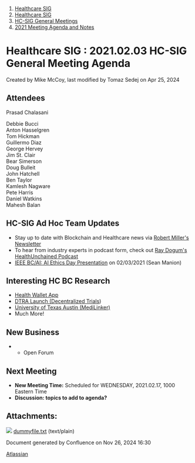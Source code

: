 1. [Healthcare SIG](index.html)
2. [Healthcare SIG](Healthcare-SIG_20545573.html)
3. [HC-SIG General Meetings](HC-SIG-General-Meetings_20545763.html)
4. [2021 Meeting Agenda and Notes](2021-Meeting-Agenda-and-Notes_20556147.html)

# Healthcare SIG : 2021.02.03 HC-SIG General Meeting Agenda

Created by Mike McCoy, last modified by Tomaz Sedej on Apr 25, 2024

## **Attendees**

Prasad Chalasani

Debbie Bucci  
Anton Hasselgren  
Tom Hickman  
Guillermo Diaz  
George Hervey  
Jim St. Clair  
Bear Simerson  
Doug Bulleit  
John Hatchell  
Ben Taylor  
Kamlesh Nagware  
Pete Harris  
Daniel Watkins  
Mahesh Balan

## **HC-SIG Ad Hoc Team Updates**

- Stay up to date with Blockchain and Healthcare news via [Robert Miller's Newsletter](https://bert.substack.com/)
- To hear from industry experts in podcast form, check out [Ray Dogum's HealthUnchained Podcast](https://healthunchained.org/)
- [IEEE BC/AI: AI Ethics Day Presentation](https://attend.ieee.org/healthcare-blockchain-ai/register/) on 02/03/2021 (Sean Manion)

## **Interesting HC BC Research**

- [Health Wallet App](https://smarthealth.cards/)
- [DTRA Launch (Decentralized Trials](https://www.statnews.com/2021/01/29/decentralized-clinical-trials-more-collaboration-needed-to-expand/))
- [University of Texas Austin (MediLinker)](https://eta.its.utexas.edu/medilinker/)
- Much More!

## **New Business**

- - Open Forum

## **Next Meeting**

- **New Meeting Time:** Scheduled for WEDNESDAY, 2021.02.17, 1000 Eastern Time
- **Discussion: topics to add to agenda?**

## Attachments:

![](images/icons/bullet_blue.gif) [dummyfile.txt](attachments/20554659/20563557.txt) (text/plain)

Document generated by Confluence on Nov 26, 2024 16:30

[Atlassian](http://www.atlassian.com/)
